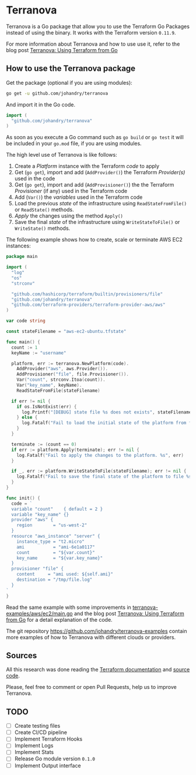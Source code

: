 # Terranova

Terranova is a Go package that allow you to use the Terraform Go Packages instead of using the binary. It works with the Terraform version `0.11.9`.

For more information about Terranova and how to use use it, refer to the blog post [Terranova: Using Terraform from Go](http://blog.johandry.com/post/terranova-terraform-from-go/)

## How to use the Terranova package

Get the package (optional if you are using modules):

```bash
go get -u github.com/johandry/terranova
```

And import it in the Go code.

```go
import (
  "github.com/johandry/terranova"
)
```

As soon as you execute a Go command such as `go build` or `go test` it will be included in your `go.mod` file, if you are using modules.

The high level use of Terranova is like follows:

1. Create a *Platform* instance with the Terraform *code* to apply
2. Get (`go get`), import and add (`AddProvider()`) the Terraform *Provider(s)* used in the code
3. Get (`go get`), import and add (`AddProvisioner()`) the  the Terraform *Provisioner* (if any) used in the Terraform code
4. Add (`Var()`) the *variables* used in the Terraform code
5. Load the previous *state* of the infrastructure using `ReadStateFromFile()` or `ReadState()` methods.
6. *Apply* the changes using the method `Apply()`
7. Save the final *state* of the infrastructure using `WriteStateToFile()` or `WriteState()` methods.

The following example shows how to create, scale or terminate AWS EC2 instances:

```go
package main

import (
  "log"
  "os"
  "strconv"

  "github.com/hashicorp/terraform/builtin/provisioners/file"
  "github.com/johandry/terranova"
  "github.com/terraform-providers/terraform-provider-aws/aws"
)

var code string

const stateFilename = "aws-ec2-ubuntu.tfstate"

func main() {
  count := 1
  keyName := "username"

  platform, err := terranova.NewPlatform(code).
    AddProvider("aws", aws.Provider()).
    AddProvisioner("file", file.Provisioner()).
    Var("count", strconv.Itoa(count)).
    Var("key_name", keyName).
    ReadStateFromFile(stateFilename)

  if err != nil {
    if os.IsNotExist(err) {
      log.Printf("[DEBUG] state file %s does not exists", stateFilename)
    } else {
      log.Fatalf("Fail to load the initial state of the platform from file %s. %s", stateFilename, err)
    }
  }

  terminate := (count == 0)
  if err := platform.Apply(terminate); err != nil {
    log.Fatalf("Fail to apply the changes to the platform. %s", err)
  }

  if _, err := platform.WriteStateToFile(stateFilename); err != nil {
    log.Fatalf("Fail to save the final state of the platform to file %s. %s", stateFilename, err)
  }
}

func init() {
  code = `
  variable "count"    { default = 2 }
  variable "key_name" {}
  provider "aws" {
    region        = "us-west-2"
  }
  resource "aws_instance" "server" {
    instance_type = "t2.micro"
    ami           = "ami-6e1a0117"
    count         = "${var.count}"
    key_name      = "${var.key_name}"
  }
  provisioner "file" {
    content     = "ami used: ${self.ami}"
    destination = "/tmp/file.log"
  }
`
}

```

Read the same example with some improvements in [terranova-examples/aws/ec2/main.go](https://github.com/johandry/terranova-examples/blob/master/aws/ec2/main.go) and the blog post [Terranova: Using Terraform from Go](http://blog.johandry.com/post/terranova-terraform-from-go/) for a detail explanation of the code.

The git repository https://github.com/johandry/terranova-examples contain more examples of how to Terranova with different clouds or providers.

## Sources

All this research was done reading the [Terraform documentation](https://godoc.org/github.com/hashicorp/terraform) and [source code](https://github.com/hashicorp/terraform).

Please, feel free to comment or open Pull Requests, help us to improve Terranova.

## TODO

- [ ] Create testing files
- [ ] Create CI/CD pipeline
- [ ] Implement Terraform Hooks
- [ ] Implement Logs
- [ ] Implement Stats
- [ ] Release Go module version `0.1.0`
- [ ] Implement Output interface
